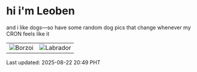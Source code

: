 # hi i'm Leoben

and i like dogs—so have some random dog pics that change whenever my CRON feels like it

|  |  |
|--------|----------|
| ![Borzoi](https://random-dog-vercel.vercel.app/api/random-borzoi?v=1755866957) | ![Labrador](https://random-dog-vercel.vercel.app/api/random-labrador?v=1755866957) |

Last updated: 2025-08-22 20:49 PHT
